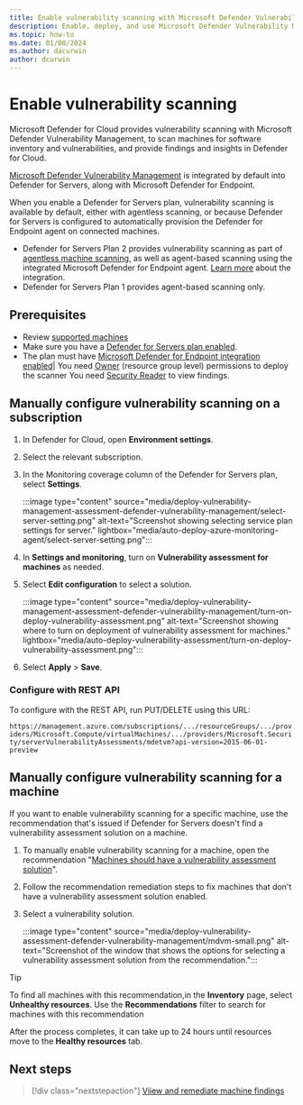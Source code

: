 ```yaml
---
title: Enable vulnerability scanning with Microsoft Defender Vulnerability Management
description: Enable, deploy, and use Microsoft Defender Vulnerability Management with Microsoft Defender for Cloud to discover weaknesses in your Azure and hybrid machines
ms.topic: how-to
ms.date: 01/08/2024
ms.author: dacurwin
author: dcurwin
---
```


# Enable vulnerability scanning

Microsoft Defender for Cloud provides vulnerability scanning with Microsoft Defender Vulnerability Management, to scan machines for software inventory and vulnerabilities, and provide findings and insights in Defender for Cloud.

[Microsoft Defender Vulnerability Management](/microsoft-365/security/defender-vulnerability-management/defender-vulnerability-management) is integrated by default into Defender for Servers, along with Microsoft Defender for Endpoint.

When you enable a Defender for Servers plan, vulnerability scanning is available by default, either with agentless scanning, or because Defender for Servers is configured to automatically provision the Defender for Endpoint agent on connected machines.

- Defender for Servers Plan 2 provides vulnerability scanning as part of [agentless machine scanning](concept-agentless-data-collection.md), as well as agent-based scanning using the integrated Microsoft Defender for Endpoint agent. [Learn more](integration-defender-for-endpoint.md) about the integration.
- Defender for Servers Plan 1 provides agent-based scanning only.


## Prerequisites
- Review [supported machines](/microsoft-365/security/defender-endpoint/tvm-supported-os)
- Make sure you have a [Defender for Servers plan enabled](plan-defender-for-servers-select-plan.md#plan-features). 
- The plan must have [Microsoft Defender for Endpoint integration enabled](enable-defender-for-endpoint.md)|
You need [Owner](../role-based-access-control/built-in-roles.md#owner) (resource group level) permissions to deploy the scanner
You need [Security Reader](../role-based-access-control/built-in-roles.md#security-reader) to view findings.

## Manually configure vulnerability scanning on a subscription

1. In Defender for Cloud, open **Environment settings**.
1. Select the relevant subscription.
1. In the Monitoring coverage column of the Defender for Servers plan, select **Settings**.

    :::image type="content" source="media/deploy-vulnerability-management-assessment-defender-vulnerability-management/select-server-setting.png" alt-text="Screenshot showing selecting service plan settings for server." lightbox="media/auto-deploy-azure-monitoring-agent/select-server-setting.png":::

1. In **Settings and monitoring**, turn on **Vulnerability assessment for machines** as needed.
1. Select **Edit configuration** to select a solution.

    :::image type="content" source="media/deploy-vulnerability-management-assessment-defender-vulnerability-management/turn-on-deploy-vulnerability-assessment.png" alt-text="Screenshot showing where to turn on deployment of vulnerability assessment for machines." lightbox="media/auto-deploy-vulnerability-assessment/turn-on-deploy-vulnerability-assessment.png":::
1. Select **Apply** > **Save**.

### Configure with REST API

To configure with the REST API,  run PUT/DELETE using this URL: 

`https://management.azure.com/subscriptions/.../resourceGroups/.../providers/Microsoft.Compute/virtualMachines/.../providers/Microsoft.Security/serverVulnerabilityAssessments/mdetvm?api-version=2015-06-01-preview`


## Manually configure vulnerability scanning for a machine

If you want to enable vulnerability scanning for a specific machine, use the recommendation that's issued if Defender for Servers doesn't find a vulnerability assessment solution on a machine.

1. To manually enable vulnerability scanning for a machine, open the recommendation "[Machines should have a vulnerability assessment solution](https://portal.azure.com/#blade/Microsoft_Azure_Security/RecommendationsBlade/assessmentKey/ffff0522-1e88-47fc-8382-2a80ba848f5d)".
1. Follow the recommendation remediation steps to fix machines that don't have a vulnerability assessment solution enabled.
1. Select a vulnerability solution.

    :::image type="content" source="media/deploy-vulnerability-assessment-defender-vulnerability-management/mdvm-small.png" alt-text="Screenshot of the window that shows the options for selecting a vulnerability assessment solution from the recommendation.":::

> [!Tip]
> To find all machines with this recommendation,in the **Inventory** page, select **Unhealthy resources**. Use the **Recommendations** filter to search for machines with this recommendation

After the process completes, it can take up to 24 hours until resources move to the **Healthy resources** tab.



## Next steps

> [!div class="nextstepaction"]
> [Viiew and remediate machine findings](remediate-vulnerability-findings-vm.md)
